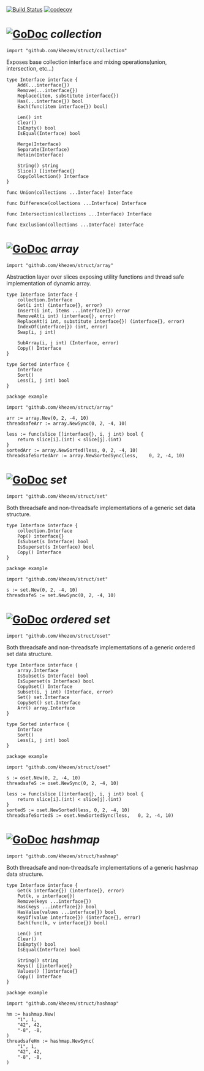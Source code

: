 [![Build Status](http://img.shields.io/travis/khezen/struct/master.svg?style=flat-square)](https://travis-ci.org/khezen/struct) [![codecov](https://img.shields.io/codecov/c/github/khezen/struct/master.svg?style=flat-square)](https://codecov.io/gh/khezen/struct)

# [![GoDoc](https://img.shields.io/badge/go-documentation-blue.svg?style=flat-square)](https://godoc.org/github.com/khezen/struct/collection) *collection*

`
import "github.com/khezen/struct/collection"
`

Exposes base collection interface and mixing operations(union, intersection, etc...)

```golang
type Interface interface {
	Add(...interface{})
	Remove(...interface{})
	Replace(item, substitute interface{})
	Has(...interface{}) bool
	Each(func(item interface{}) bool)

	Len() int
	Clear()
	IsEmpty() bool
	IsEqual(Interface) bool

	Merge(Interface)
	Separate(Interface)
	Retain(Interface)

	String() string
	Slice() []interface{}
	CopyCollection() Interface
}
```

```golang
func Union(collections ...Interface) Interface
```
```golang
func Difference(collections ...Interface) Interface
```
```golang
func Intersection(collections ...Interface) Interface
```
```golang
func Exclusion(collections ...Interface) Interface
```

# [![GoDoc](https://img.shields.io/badge/go-documentation-blue.svg?style=flat-square)](https://godoc.org/github.com/khezen/struct/array) *array*

`
import "github.com/khezen/struct/array"
`

Abstraction layer over slices exposing utility functions and thread safe implementation of dynamic array.

```golang
type Interface interface {
	collection.Interface
	Get(i int) (interface{}, error)
	Insert(i int, items ...interface{}) error
	RemoveAt(i int) (interface{}, error)
	ReplaceAt(i int, substitute interface{}) (interface{}, error)
	IndexOf(interface{}) (int, error)
	Swap(i, j int)

	SubArray(i, j int) (Interface, error)
	Copy() Interface
}

type Sorted interface {
	Interface
	Sort()
	Less(i, j int) bool
}

```

```golang
package example

import "github.com/khezen/struct/array"

arr := array.New(0, 2, -4, 10)
threadsafeArr := array.NewSync(0, 2, -4, 10)

less := func(slice []interface{}, i, j int) bool {
	return slice[i].(int) < slice[j].(int)
}
sortedArr := array.NewSorted(less, 0, 2, -4, 10)
threadsafeSortedArr := array.NewSortedSync(less,	0, 2, -4, 10)
```


# [![GoDoc](https://img.shields.io/badge/go-documentation-blue.svg?style=flat-square)](https://godoc.org/github.com/khezen/struct/set) *set*

`
import "github.com/khezen/struct/set"
`

Both threadsafe and non-threadsafe implementations of a generic
set data structure.

```Golang
type Interface interface {
	collection.Interface
	Pop() interface{}
	IsSubset(s Interface) bool
	IsSuperset(s Interface) bool
	Copy() Interface
}
```

```golang
package example

import "github.com/khezen/struct/set"

s := set.New(0, 2, -4, 10)
threadsafeS := set.NewSync(0, 2, -4, 10)
```

# [![GoDoc](https://img.shields.io/badge/go-documentation-blue.svg?style=flat-square)](https://godoc.org/github.com/khezen/struct/oset) *ordered set*

`
import "github.com/khezen/struct/oset"
`

Both threadsafe and non-threadsafe implementations of a generic
ordered set data structure.

```Golang
type Interface interface {
	array.Interface
	IsSubset(s Interface) bool
	IsSuperset(s Interface) bool
	CopyOset() Interface
	Subset(i, j int) (Interface, error)
	Set() set.Interface
	CopySet() set.Interface
	Arr() array.Interface
}

type Sorted interface {
	Interface
	Sort()
	Less(i, j int) bool
}
```

```golang
package example

import "github.com/khezen/struct/oset"

s := oset.New(0, 2, -4, 10)
threadsafeS := oset.NewSync(0, 2, -4, 10)

less := func(slice []interface{}, i, j int) bool {
	return slice[i].(int) < slice[j].(int)
}
sortedS := oset.NewSorted(less, 0, 2, -4, 10)
threadsafeSortedS := oset.NewSortedSync(less,	0, 2, -4, 10)
```

# [![GoDoc](https://img.shields.io/badge/go-documentation-blue.svg?style=flat-square)](https://godoc.org/github.com/khezen/struct/hashmap) *hashmap*

`
import "github.com/khezen/struct/hashmap"
`

Both threadsafe and non-threadsafe implementations of a generic
hashmap data structure.

```Golang
type Interface interface {
	Get(k interface{}) (interface{}, error)
	Put(k, v interface{})
	Remove(keys ...interface{})
	Has(keys ...interface{}) bool
	HasValue(values ...interface{}) bool
	KeyOf(value interface{}) (interface{}, error)
	Each(func(k, v interface{}) bool)

	Len() int
	Clear()
	IsEmpty() bool
	IsEqual(Interface) bool

	String() string
	Keys() []interface{}
	Values() []interface{}
	Copy() Interface
}
```

```golang
package example

import "github.com/khezen/struct/hashmap"

hm := hashmap.New(
	"1", 1,
	"42", 42,
	"-8", -8,
)
threadsafeHm := hashmap.NewSync(
	"1", 1,
	"42", 42,
	"-8", -8,
)
```
